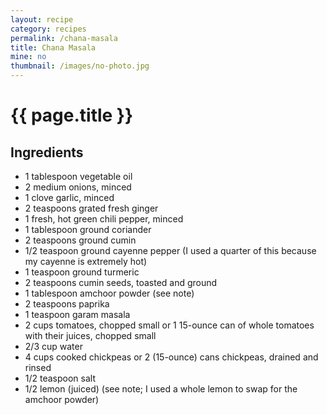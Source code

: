 ```yaml
---
layout: recipe
category: recipes
permalink: /chana-masala
title: Chana Masala
mine: no
thumbnail: /images/no-photo.jpg
---
```


{{ page.title }}
================

Ingredients
-----------
* 1 tablespoon vegetable oil
* 2 medium onions, minced
* 1 clove garlic, minced
* 2 teaspoons grated fresh ginger
* 1 fresh, hot green chili pepper, minced
* 1 tablespoon ground coriander
* 2 teaspoons ground cumin
* 1/2 teaspoon ground cayenne pepper (I used a quarter of this because my cayenne is extremely hot)
* 1 teaspoon ground turmeric
* 2 teaspoons cumin seeds, toasted and ground
* 1 tablespoon amchoor powder (see note)
* 2 teaspoons paprika
* 1 teaspoon garam masala
* 2 cups tomatoes, chopped small or 1 15-ounce can of whole tomatoes with their juices, chopped small
* 2/3 cup water
* 4 cups cooked chickpeas or 2 (15-ounce) cans chickpeas, drained and rinsed
* 1/2 teaspoon salt
* 1/2 lemon (juiced) (see note; I used a whole lemon to swap for the amchoor powder)